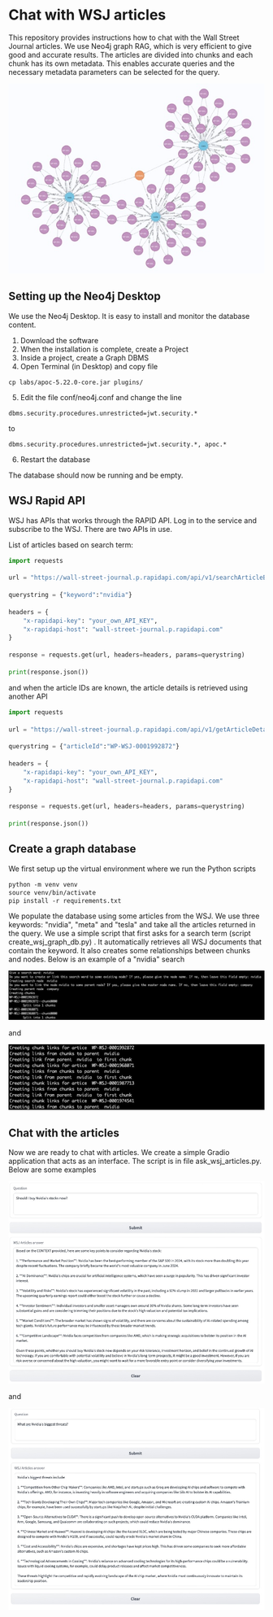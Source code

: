 # Chat with WSJ articles

This repository provides instructions how to chat with the Wall Street Journal articles. We use Neo4j graph RAG, which is very efficient to give good and accurate results. The articles are divided into chunks and each chunk has its own metadata. This enables accurate queries and the necessary metadata parameters can be selected for the query.

![Chat-with_WSJ-articles](images/nodes.jpg)

## Setting up the Neo4j Desktop

We use the Neo4j Desktop. It is easy to install and monitor the database content. 

1. Download the software
2. When the installation is complete, create a Project
3. Inside a project, create a Graph DBMS
4. Open Terminal (in Desktop) and copy file 
```console
cp labs/apoc-5.22.0-core.jar plugins/
```
5. Edit the file conf/neo4j.conf and change the line
```console
dbms.security.procedures.unrestricted=jwt.security.*
```
to 
```console
dbms.security.procedures.unrestricted=jwt.security.*, apoc.*
```
6. Restart the database

The database should now be running and be empty.

## WSJ Rapid API

WSJ has APIs that works through the RAPID API. Log in to the service and subscribe to the WSJ. There are two APIs in use.

List of articles based on search term:

```python
import requests

url = "https://wall-street-journal.p.rapidapi.com/api/v1/searchArticleByKeyword"

querystring = {"keyword":"nvidia"}

headers = {
	"x-rapidapi-key": "your_own_API_KEY",
	"x-rapidapi-host": "wall-street-journal.p.rapidapi.com"
}

response = requests.get(url, headers=headers, params=querystring)

print(response.json())
```
and when the article IDs are known, the article details is retrieved using another API

```python
import requests

url = "https://wall-street-journal.p.rapidapi.com/api/v1/getArticleDetails"

querystring = {"articleId":"WP-WSJ-0001992872"}

headers = {
	"x-rapidapi-key": "your_own_API_KEY",
	"x-rapidapi-host": "wall-street-journal.p.rapidapi.com"
}

response = requests.get(url, headers=headers, params=querystring)

print(response.json())
```

## Create a graph database

We first setup up the virtual environment where we run the Python scripts

```console
python -m venv venv
source venv/bin/activate
pip install -r requirements.txt
```

We populate the database using some articles from the WSJ. We use three keywords: "nvidia", "meta" and "tesla" and take all the articles returned in the query. We use a simple script that first asks for a search term (script create_wsj_graph_db.py) . It automatically retrieves all WSJ documents that contain the keyword. It also creates some relationships between chunks and nodes. Below is an example of a "nvidia" search

![Chat-with_WSJ-articles](images/console1.jpg)

and

![Chat-with_WSJ-articles](images/console2.jpg)

## Chat with the articles

Now we are ready to chat with articles. We create a simple Gradio application that acts as an interface. The script is in file ask_wsj_articles.py. Below are some examples

![Chat-with_WSJ-articles](images/example1.jpg)

and

![Chat-with_WSJ-articles](images/example2.jpg)


